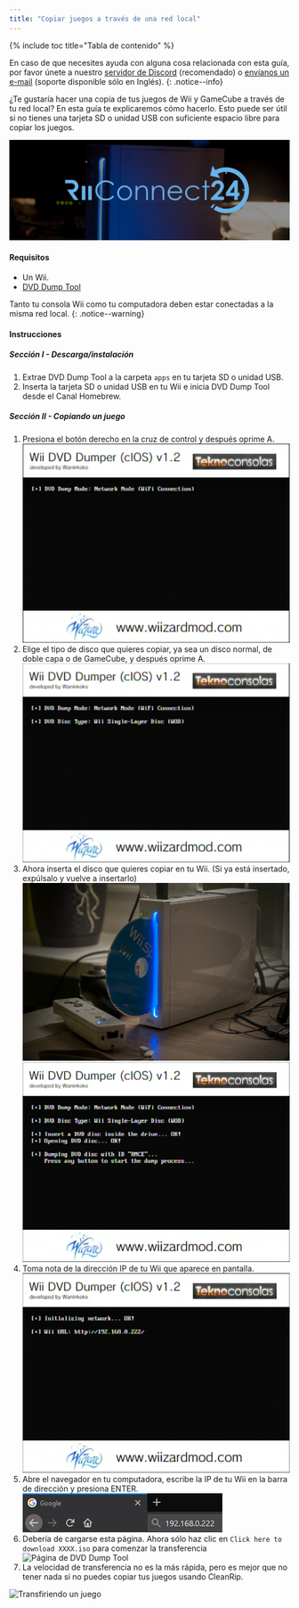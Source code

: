 ```yaml
---
title: "Copiar juegos a través de una red local"
---
```


{% include toc title="Tabla de contenido" %}

En caso de que necesites ayuda con alguna cosa relacionada con esta guía, por favor únete a nuestro [servidor de Discord](https://discord.gg/b4Y7jfD) (recomendado) o [envíanos un e-mail](mailto:support@riiconnect24.net) (soporte disponible sólo en Inglés).
{: .notice--info}

¿Te gustaría hacer una copia de tus juegos de Wii y GameCube a través de tu red local? En esta guía te explicaremos cómo hacerlo. Esto puede ser útil si no tienes una tarjeta SD o unidad USB con suficiente espacio libre para copiar los juegos.

![Logotipo de RiiConnect24](/images/WiiRC24Logo.jpg)

#### Requisitos

* Un Wii.
* [DVD Dump Tool](/assets/files/DVDDumpTool.zip)

Tanto tu consola Wii como tu computadora deben estar conectadas a la misma red local.
{: .notice--warning}

#### Instrucciones

##### Sección I - Descarga/instalación

1. Extrae DVD Dump Tool a la carpeta `apps` en tu tarjeta SD o unidad USB.
1. Inserta la tarjeta SD o unidad USB en tu Wii e inicia DVD Dump Tool desde el Canal Homebrew.

##### Sección II - Copiando un juego

1. Presiona el botón derecho en la cruz de control y después oprime A. ![Iniciando DVD Dump Tool](/images/DumpDiscs_LAN/2.png)
1. Elige el tipo de disco que quieres copiar, ya sea un disco normal, de doble capa o de GameCube, y después oprime A. ![Seleccionando un tipo de disco](/images/DumpDiscs_LAN/3.png)
1. Ahora inserta el disco que quieres copiar en tu Wii. (Si ya está insertado, expúlsalo y vuelve a insertarlo) ![Inserta el disco](/images/DumpDiscs_LAN/insertthedisc.jpg) ![Preparando la transferencia](/images/DumpDiscs_LAN/4.png)
1. Toma nota de la dirección IP de tu Wii que aparece en pantalla. ![Toma nota de la IP de tu Wii](/images/DumpDiscs_LAN/5.png)
1. Abre el navegador en tu computadora, escribe la IP de tu Wii en la barra de dirección y presiona ENTER. ![Ingresando la IP en la PC](/images/DumpDiscs_LAN/6.png)
1. Debería de cargarse esta página. Ahora sólo haz clic en `Click here to download XXXX.iso` para comenzar la transferencia ![Página de DVD Dump Tool](/images/DumpDiscs_LAN/7.jpg)
1. La velocidad de transferencia no es la más rápida, pero es mejor que no tener nada si no puedes copiar tus juegos usando CleanRip.

![Transfiriendo un juego](/images/DumpDiscs_LAN/8.PNG)
